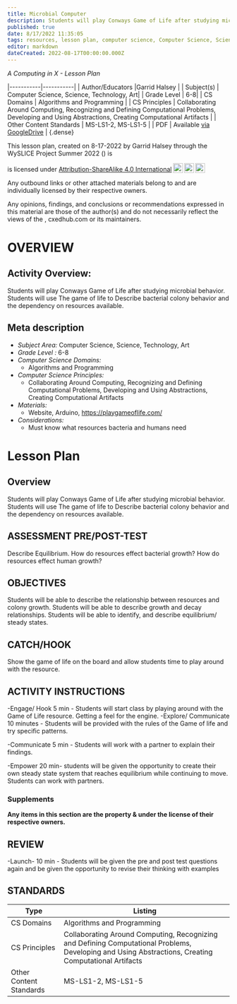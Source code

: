 ```yaml
---
title: Microbial Computer
description: Students will play Conways Game of Life after studying microbial behavior. Students will use The game of life to Describe bacterial colony behavior and the dependency on resources available.
published: true
date: 8/17/2022 11:35:05
tags: resources, lesson plan, computer science, Computer Science, Science, Technology, Art 
editor: markdown
dateCreated: 2022-08-17T00:00:00.000Z
---
```

*A Computing in X - Lesson Plan*

|-----------|-----------|
| Author/Educators |Garrid Halsey |
| Subject(s) | Computer Science, Science, Technology, Art|
| Grade Level | 6-8|
| CS Domains | Algorithms and Programming |
| CS Principles | Collaborating Around Computing, Recognizing and Defining Computational Problems, Developing and Using Abstractions, Creating Computational Artifacts |
| Other Content Standards | MS-LS1-2, MS-LS1-5 | 
| PDF | Available [via GoogleDrive]() |
{.dense}






This lesson plan, created on 8-17-2022 by Garrid Halsey through the  WySLICE Project Summer 2022 () is  <p xmlns:cc="http://creativecommons.org/ns#" >  is licensed under <a href="http://creativecommons.org/licenses/by-sa/4.0/?ref=chooser-v1" target="_blank" rel="license noopener noreferrer" style="display:inline-block;">Attribution-ShareAlike 4.0 International<img style="height:22px!important;margin-left:3px;vertical-align:text-bottom;" src="https://mirrors.creativecommons.org/presskit/icons/cc.svg?ref=chooser-v1"><img style="height:22px!important;margin-left:3px;vertical-align:text-bottom;" src="https://mirrors.creativecommons.org/presskit/icons/by.svg?ref=chooser-v1"><img style="height:22px!important;margin-left:3px;vertical-align:text-bottom;" src="https://mirrors.creativecommons.org/presskit/icons/sa.svg?ref=chooser-v1"></a></p>


Any outbound links or other attached materials belong to and are individually licensed by their respective owners. 


Any opinions, findings, and conclusions or recommendations expressed in this material are those of the author(s) and do not necessarily reflect the views of the , cxedhub.com or its maintainers.


# OVERVIEW
## Activity Overview:  
Students will play Conways Game of Life after studying microbial behavior. Students will use The game of life to Describe bacterial colony behavior and the dependency on resources available.
## Meta description
+ *Subject Area:* Computer Science, Science, Technology, Art 
+ *Grade Level :* 6-8 
+ *Computer Science Domains:*
   + Algorithms and Programming
+ *Computer Science Principles:*
   + Collaborating Around Computing, Recognizing and Defining Computational Problems, Developing and Using Abstractions, Creating Computational Artifacts
+ *Materials:* 
   + Website, Arduino, https://playgameoflife.com/
+ *Considerations:*
   + Must know what resources bacteria and humans need


# Lesson Plan
## Overview
Students will play Conways Game of Life after studying microbial behavior. Students will use The game of life to Describe bacterial colony behavior and the dependency on resources available.
## ASSESSMENT PRE/POST-TEST
Describe Equilibrium.
How do resources effect bacterial growth?
How do resources effect human growth?
## OBJECTIVES
Students will be able to describe the relationship between resources and colony growth. 
Students will be able to describe growth and decay relationships.
Students will be able to identify, and describe equilibrium/ steady states.


## CATCH/HOOK
Show the game of life on the board and allow students time to play around with the resource.


## ACTIVITY INSTRUCTIONS
-Engage/ Hook 5 min - Students will start class by playing around with the Game of Life resource. Getting a feel for the engine. 
-Explore/ Communicate 10 minutes - Students will be provided with the rules of the Game of life and try specific patterns. 


-Communicate 5 min - Students will work with a partner to explain their findings.


-Empower 20 min- students will be given the opportunity to create their own steady state system that reaches equilibrium while continuing to move. Students can work with partners.


### Supplements
**Any items in this section are the property & under the license of their respective owners.**






## REVIEW
-Launch- 10 min - Students will be given the pre and post test questions again and be given the opportunity to revise their thinking with examples
## STANDARDS        
| Type | Listing | 
|-----------|-----------|
| CS Domains  | Algorithms and Programming|
| CS Principles   | Collaborating Around Computing, Recognizing and Defining Computational Problems, Developing and Using Abstractions, Creating Computational Artifacts|
| Other Content Standards | MS-LS1-2, MS-LS1-5  |